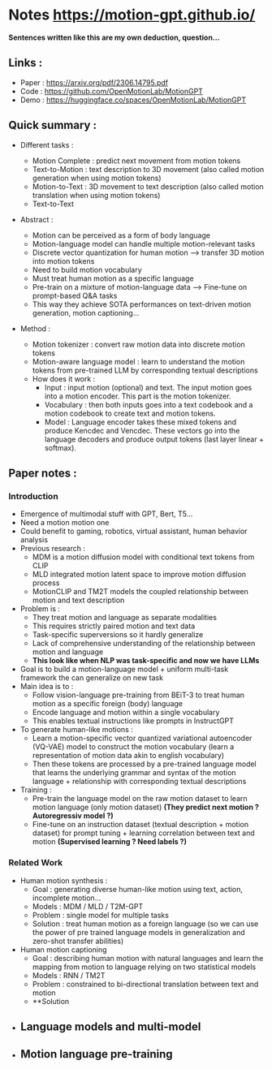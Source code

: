 # Notes https://motion-gpt.github.io/

**Sentences written like this are my own deduction, question...**

## Links :

- Paper : https://arxiv.org/pdf/2306.14795.pdf
- Code : https://github.com/OpenMotionLab/MotionGPT
- Demo : https://huggingface.co/spaces/OpenMotionLab/MotionGPT

## Quick summary :

- Different tasks :
  - Motion Complete : predict next movement from motion tokens
  - Text-to-Motion : text description to 3D movement (also called motion generation when using motion tokens)
  - Motion-to-Text : 3D movement to text description (also called motion translation when using motion tokens)
  - Text-to-Text

- Abstract :
  - Motion can be perceived as a form of body language
  - Motion-language model can handle multiple motion-relevant tasks
  - Discrete vector quantization for human motion --> transfer 3D motion into motion tokens
  - Need to build motion vocabulary
  - Must treat human motion as a specific language
  - Pre-train on a mixture of motion-language data --> Fine-tune on prompt-based Q&A tasks
  - This way they achieve SOTA performances on text-driven motion generation, motion captioning...

- Method :
  - Motion tokenizer : convert raw motion data into discrete motion tokens
  - Motion-aware language model : learn to understand the motion tokens from pre-trained LLM by corresponding textual descriptions
  - How does it work :
    - Input : input motion (optional) and text. The input motion goes into a motion encoder. This part is the motion tokenizer.
    - Vocabulary : then both inputs goes into a text codebook and a motion codebook to create text and motion tokens.
    - Model : Language encoder takes these mixed tokens and produce Kencdec and Vencdec. These vectors go into the language decoders and produce output tokens (last layer linear + softmax).

## Paper notes :

### Introduction

- Emergence of multimodal stuff with GPT, Bert, T5...
- Need a motion motion one
- Could benefit to gaming, robotics, virtual assistant, human behavior analysis
- Previous research :
  - MDM is a motion diffusion model with conditional text tokens from CLIP
  - MLD integrated motion latent space to improve motion diffusion process
  - MotionCLIP and TM2T models the coupled relationship between motion and text description
- Problem is :
  - They treat motion and language as separate modalities
  - This requires strictly paired motion and text data
  - Task-specific superversions so it hardly generalize
  - Lack of comprehensive understanding of the relationship between motion and language
  - **This look like when NLP was task-specific and now we have LLMs**
- Goal is to build a motion-language model + uniform multi-task framework the can generalize on new task
- Main idea is to :
  - Follow vision-language pre-training from BEiT-3 to treat human motion as a specific foreign (body) language
  - Encode language and motion within a single vocabulary
  - This enables textual instructions like prompts in InstructGPT
- To generate human-like motions :
  - Learn a motion-specific vector quantized variational autoencoder (VQ-VAE) model to construct the motion vocabulary (learn a representation of motion data akin to english vocabulary)
  - Then these tokens are processed by a pre-trained language model that learns the underlying grammar and syntax of the motion language + relationship with corresponding textual descriptions
- Training :
  - Pre-train the language model on the raw motion dataset to learn motion language (only motion dataset) **(They predict next motion ? Autoregressiv model ?)**
  - Fine-tune on an instruction dataset (textual description + motion dataset) for prompt tuning + learning correlation between text and motion **(Supervised learning ? Need labels ?)**

### Related Work

- Human motion synthesis :
  - Goal : generating diverse human-like motion using text, action, incomplete motion...
  - Models : MDM / MLD / T2M-GPT
  - Problem : single model for multiple tasks
  - Solution : treat human motion as a foreign language (so we can use the power of pre trained language models in generalization and zero-shot transfer abilities)
- Human motion captioning
  - Goal : describing human motion with natural languages and learn the mapping from motion to language relying on two statistical models
  - Models : RNN / TM2T
  - Problem : constrained to bi-directional translation between text and motion
  - **Solution
- Language models and multi-model
  - 
- Motion language pre-training
  - 
    




















